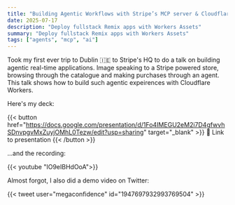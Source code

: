 ```yaml
---
title: "Building Agentic Workflows with Stripe’s MCP server & Cloudflare Workers"
date: 2025-07-17
description: "Deploy fullstack Remix apps with Workers Assets"
summary: "Deploy fullstack Remix apps with Workers Assets"
tags: ["agents", "mcp", "ai"]
---
```


Took my first ever trip to Dublin 🇮🇪 to Stripe's HQ to do a talk on building
agentic real-time applications. Image speaking to a Stripe powered store,
browsing through the catalogue and making purchases through an agent. This talk
shows how to build such agentic expeirences with Cloudflare Workers.

Here's my deck:

{{< button href="https://docs.google.com/presentation/d/1Fo4IMEGU2eM2i7D4gfwvhSDnvpgvMxZuyjOMhL0Tezw/edit?usp=sharing" target="_blank" >}}
🔗 Link to presentation
{{< /button >}}

...and the recording:

{{< youtube "IO9eIBHdOoA">}}

Almost forgot, I also did a demo video on Twitter:

{{< tweet user="megaconfidence" id="1947697932993769504" >}}
